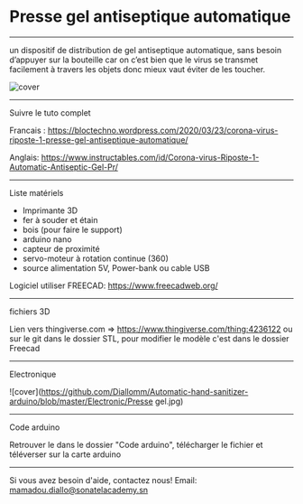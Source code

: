 # Presse gel antiseptique automatique

----

un dispositif de distribution de gel antiseptique automatique, sans besoin d’appuyer sur la bouteille car on c’est bien que le virus se transmet facilement à travers les objets donc mieux vaut éviter de les toucher.

![cover](https://github.com/Diallomm/Automatic-hand-sanitizer-arduino/blob/master/cover.jpg)

----
Suivre le tuto complet 

Francais : https://bloctechno.wordpress.com/2020/03/23/corona-virus-riposte-1-presse-gel-antiseptique-automatique/

Anglais: https://www.instructables.com/id/Corona-virus-Riposte-1-Automatic-Antiseptic-Gel-Pr/

----
Liste matériels 

- Imprimante 3D
- fer à souder et étain
- bois (pour faire le support)
- arduino nano
- capteur de proximité
- servo-moteur à rotation continue (360)
- source alimentation 5V, Power-bank ou cable USB

Logiciel utiliser FREECAD: https://www.freecadweb.org/

----
fichiers 3D 

Lien vers thingiverse.com =>  https://www.thingiverse.com/thing:4236122
ou sur le git dans le dossier STL, pour modifier le modèle c'est dans le dossier Freecad

---- 
Electronique

![cover](https://github.com/Diallomm/Automatic-hand-sanitizer-arduino/blob/master/Electronic/Presse gel.jpg)

----
Code arduino

Retrouver le dans le dossier "Code arduino", télécharger le fichier et téléverser sur la carte arduino

---- 
Si vous avez besoin d'aide, contactez nous!
Email: mamadou.diallo@sonatelacademy.sn
